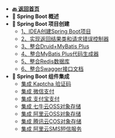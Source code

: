<!-- 侧边栏 _sidebar.md -->

+ [**:back: 返回首页**](/index/)
+ **:art: Spring Boot 概述**
+ **:art: Spring Boot 项目创建**
    + [1、IDEA创建Spring Boot项目](/后端/Spring_Boot/A1、创建项目.md)
    + [2、实现返回结果类和请求错误控制器](/后端/Spring_Boot/A1、创建项目.md)
    + [3、整合Druid+MyBatis Plus](/后端/Spring_Boot/A1、创建项目.md)
    + [4、整合MyBatis Plus代码生成器](/后端/Spring_Boot/A1、创建项目.md)
    + [5、整合Redis数据库](/后端/Spring_Boot/A1、创建项目.md)
    + [6、整合Swagger接口文档](/后端/Spring_Boot/A1、创建项目.md)
+ **:art: Spring Boot 组件集成**
    + [集成 Kaptcha 验证码](/后端/Spring_Boot/0)
    + [集成 微信支付](/后端/Spring_Boot/0)
    + [集成 支付宝支付](/后端/Spring_Boot/0)
    + [集成 七牛云OSS对象存储](/后端/Spring_Boot/0)
    + [集成 阿里云OSS对象存储](/后端/Spring_Boot/0)
    + [集成 腾讯云COS对象存储](/后端/Spring_Boot/0)
    + [集成 阿里云SMS短信服务](/后端/Spring_Boot/0)

